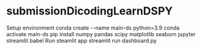 # submissionDicodingLearnDSPY

Setup environment
conda create --name main-ds python=3.9
conda activate main-ds
pip install numpy pandas scipy matplotlib seaborn jupyter streamlit babel
Run steamlit app
streamlit run dashboard.py
